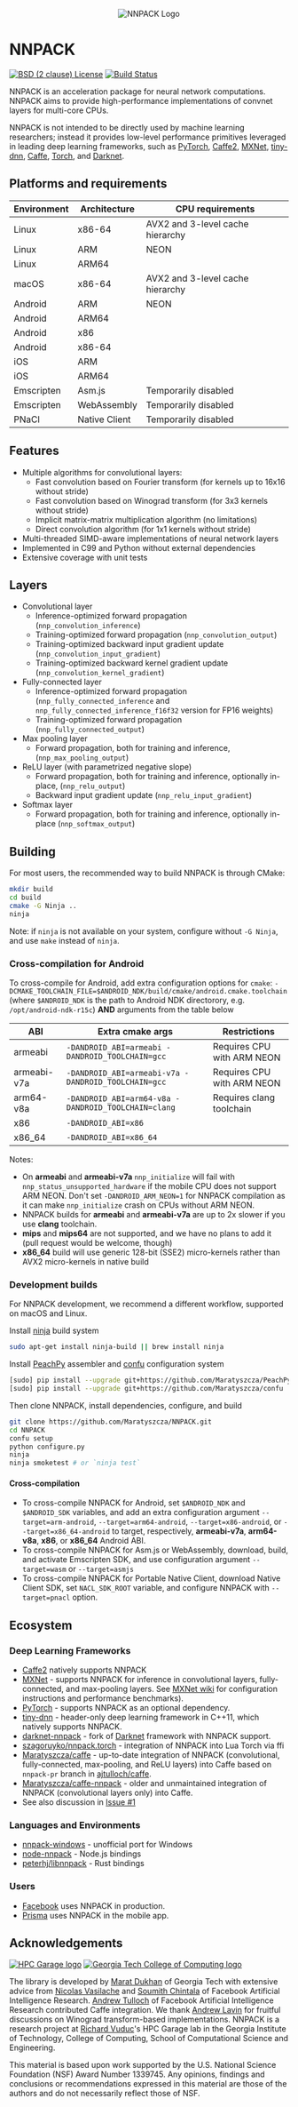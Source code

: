 <p align="center"><img src="https://maratyszcza.github.io/NNPACK/NNPACK.png" alt="NNPACK Logo" title="NNPACK"/></p>

# NNPACK

[![BSD (2 clause) License](https://img.shields.io/badge/License-BSD%202--Clause%20%22Simplified%22%20License-blue.svg)](https://github.com/Maratyszcza/NNPACK/blob/master/LICENSE)
[![Build Status](https://img.shields.io/travis/Maratyszcza/NNPACK.svg)](https://travis-ci.org/Maratyszcza/NNPACK)

NNPACK is an acceleration package for neural network computations. NNPACK aims to provide high-performance implementations of convnet layers for multi-core CPUs.

NNPACK is not intended to be directly used by machine learning researchers; instead it provides low-level performance primitives leveraged in leading deep learning frameworks, such as [PyTorch](http://pytorch.org/), [Caffe2](https://caffe2.ai/), [MXNet](http://mxnet.io), 
[tiny-dnn](https://tiny-dnn.readthedocs.io/), [Caffe](http://caffe.berkeleyvision.org/), [Torch](http://torch.ch/), and [Darknet](https://pjreddie.com/darknet/).

## Platforms and requirements

| Environment  | Architecture  | CPU requirements                 |
| ------------ | ------------- | -------------------------------- |
| Linux        | x86-64        | AVX2 and 3-level cache hierarchy |
| Linux        | ARM           | NEON                             |
| Linux        | ARM64         |                                  |
| macOS        | x86-64        | AVX2 and 3-level cache hierarchy |
| Android      | ARM           | NEON                             |
| Android      | ARM64         |                                  |
| Android      | x86           |                                  |
| Android      | x86-64        |                                  |
| iOS          | ARM           |                                  |
| iOS          | ARM64         |                                  |
| Emscripten   | Asm.js        | Temporarily disabled             |
| Emscripten   | WebAssembly   | Temporarily disabled             |
| PNaCl        | Native Client | Temporarily disabled             |

## Features

- Multiple algorithms for convolutional layers:
  - Fast convolution based on Fourier transform (for kernels up to 16x16 without stride)
  - Fast convolution based on Winograd transform (for 3x3 kernels without stride)
  - Implicit matrix-matrix multiplication algorithm (no limitations)
  - Direct convolution algorithm (for 1x1 kernels without stride)
- Multi-threaded SIMD-aware implementations of neural network layers
- Implemented in C99 and Python without external dependencies
- Extensive coverage with unit tests

## Layers

- Convolutional layer
  - Inference-optimized forward propagation (`nnp_convolution_inference`)
  - Training-optimized forward propagation (`nnp_convolution_output`)
  - Training-optimized backward input gradient update (`nnp_convolution_input_gradient`)
  - Training-optimized backward kernel gradient update (`nnp_convolution_kernel_gradient`)
- Fully-connected layer
  - Inference-optimized forward propagation (`nnp_fully_connected_inference` and `nnp_fully_connected_inference_f16f32` version for FP16 weights)
  - Training-optimized forward propagation (`nnp_fully_connected_output`)
- Max pooling layer
  - Forward propagation, both for training and inference, (`nnp_max_pooling_output`)
- ReLU layer (with parametrized negative slope)
  - Forward propagation, both for training and inference, optionally in-place, (`nnp_relu_output`)
  - Backward input gradient update (`nnp_relu_input_gradient`)
- Softmax layer
  - Forward propagation, both for training and inference, optionally in-place (`nnp_softmax_output`)

## Building

For most users, the recommended way to build NNPACK is through CMake:

```bash
mkdir build
cd build
cmake -G Ninja ..
ninja
```

Note: if `ninja` is not available on your system, configure without `-G Ninja`, and use `make` instead of `ninja`.

### Cross-compilation for Android

To cross-compile for Android, add extra configuration options for `cmake`: `-DCMAKE_TOOLCHAIN_FILE=$ANDROID_NDK/build/cmake/android.cmake.toolchain` (where `$ANDROID_NDK` is the path to Android NDK directorory, e.g. `/opt/android-ndk-r15c`) **AND** arguments from the table below

| ABI         | Extra cmake args                                    | Restrictions               |
| ----------- | --------------------------------------------------- | -------------------------- |
| armeabi     | `-DANDROID_ABI=armeabi -DANDROID_TOOLCHAIN=gcc`     | Requires CPU with ARM NEON |
| armeabi-v7a | `-DANDROID_ABI=armeabi-v7a -DANDROID_TOOLCHAIN=gcc` | Requires CPU with ARM NEON |
| arm64-v8a   | `-DANDROID_ABI=arm64-v8a -DANDROID_TOOLCHAIN=clang` | Requires clang toolchain   |
| x86         | `-DANDROID_ABI=x86`                                 |                            |
| x86_64      | `-DANDROID_ABI=x86_64`                              |                            |

Notes:
- On **armeabi** and **armeabi-v7a** `nnp_initialize` will fail with `nnp_status_unsupported_hardware` if the mobile CPU does not support ARM NEON. Don't set `-DANDROID_ARM_NEON=1` for NNPACK compilation as it can make `nnp_initialize` crash on CPUs without ARM NEON.
- NNPACK builds for **armeabi** and **armeabi-v7a** are up to 2x slower if you use **clang** toolchain.
- **mips** and **mips64** are not supported, and we have no plans to add it (pull request would be welcome, though)
- **x86_64** build will use generic 128-bit (SSE2) micro-kernels rather than AVX2 micro-kernels in native build

### Development builds

For NNPACK development, we recommend a different workflow, supported on macOS and Linux.

Install [ninja](https://ninja-build.org) build system
```bash
sudo apt-get install ninja-build || brew install ninja
```

Install [PeachPy](https://github.com/Maratyszcza/PeachPy) assembler and [confu](https://github.com/Maratyszcza/confu) configuration system
```bash
[sudo] pip install --upgrade git+https://github.com/Maratyszcza/PeachPy
[sudo] pip install --upgrade git+https://github.com/Maratyszcza/confu
```

Then clone NNPACK, install dependencies, configure, and build
```bash
git clone https://github.com/Maratyszcza/NNPACK.git
cd NNPACK
confu setup
python configure.py
ninja
ninja smoketest # or `ninja test`
```

#### Cross-compilation
- To cross-compile NNPACK for Android, set `$ANDROID_NDK` and `$ANDROID_SDK` variables, and add an extra configuration argument `--target=arm-android`, `--target=arm64-android`, `--target=x86-android`, or `--target=x86_64-android` to target, respectively, **armeabi-v7a**, **arm64-v8a**, **x86**, or **x86_64** Android ABI.
- To cross-compile NNPACK for Asm.js or WebAssembly, download, build, and activate Emscripten SDK, and use configuration argument `--target=wasm` or `--target=asmjs`
- To cross-compile NNPACK for Portable Native Client, download Native Client SDK, set `NACL_SDK_ROOT` variable, and configure NNPACK with `--target=pnacl` option.

## Ecosystem

### Deep Learning Frameworks
- [Caffe2](http://caffe2.ai) natively supports NNPACK
- [MXNet](http://mxnet.io) - supports NNPACK for inference in convolutional layers, fully-connected, and max-pooling layers. See [MXNet wiki](https://mxnet.incubator.apache.org/how_to/nnpack.html) for configuration instructions and performance benchmarks).
- [PyTorch](http://pytorch.org/) - supports NNPACK as an optional dependency.
- [tiny-dnn](https://github.com/tiny-dnn/tiny-dnn) - header-only deep learning framework in C++11, which natively supports NNPACK.
- [darknet-nnpack](https://github.com/thomaspark-pkj/darknet-nnpack) - fork of [Darknet](https://pjreddie.com/darknet/) framework with NNPACK support.
- [szagoruyko/nnpack.torch](https://github.com/szagoruyko/nnpack.torch) - integration of NNPACK into Lua Torch via ffi
- [Maratyszcza/caffe](https://github.com/Maratyszcza/caffe) - up-to-date integration of NNPACK (convolutional, fully-connected, max-pooling, and ReLU layers) into Caffe based on `nnpack-pr` branch in [ajtulloch/caffe](https://github.com/ajtulloch/caffe/tree/nnpack-pr).
- [Maratyszcza/caffe-nnpack](https://github.com/Maratyszcza/caffe-nnpack) - older and unmaintained integration of NNPACK (convolutional layers only) into Caffe.
- See also discussion in [Issue #1](https://github.com/Maratyszcza/NNPACK/issues/1)

### Languages and Environments
- [nnpack-windows](https://github.com/zeno40/nnpack-windows) - unofficial port for Windows
- [node-nnpack](https://www.npmjs.com/package/node-nnpack) - Node.js bindings
- [peterhj/libnnpack](https://github.com/peterhj/libnnpack) - Rust bindings

### Users

- [Facebook](https://www.facebook.com) uses NNPACK in production.
- [Prisma](https://prisma-ai.com) uses NNPACK in the mobile app.

## Acknowledgements

[![HPC Garage logo](https://github.com/Maratyszcza/PeachPy/blob/master/logo/hpcgarage.png)](http://hpcgarage.org)
[![Georgia Tech College of Computing logo](https://github.com/Maratyszcza/PeachPy/blob/master/logo/college-of-computing.gif)](http://www.cse.gatech.edu/)

The library is developed by [Marat Dukhan](http://www.maratdukhan.com) of Georgia Tech with extensive advice from [Nicolas Vasilache](https://research.facebook.com/nicolas-vasilache) and [Soumith Chintala](http://soumith.ch/) of Facebook Artificial Intelligence Research. [Andrew Tulloch](http://tullo.ch/) of Facebook Artificial Intelligence Research contributed Caffe integration. We thank [Andrew Lavin](https://github.com/andravin) for fruitful discussions on Winograd transform-based implementations. NNPACK is a research project at [Richard Vuduc](http://vuduc.org)'s HPC Garage lab in the Georgia Institute of Technology, College of Computing, School of Computational Science and Engineering.

This material is based upon work supported by the U.S. National Science Foundation (NSF) Award Number 1339745. Any opinions, findings and conclusions or recommendations expressed in this material are those of the authors and do not necessarily reflect those of NSF.
